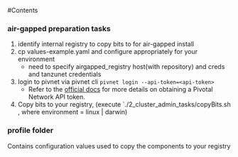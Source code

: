 #Contents
### air-gapped preparation tasks
1. identify internal registry to copy bits to for air-gapped install 
1. cp values-example.yaml and configure appropriately for your environment
    * need to specify airgapped_registry host(with repository) and creds and tanzunet credentials
1. login to pivnet via pivnet cli `pivnet login --api-token=<api-token>`
    * Refer to the [official docs](https://network.tanzu.vmware.com/docs/api#how-to-authenticate) for more details on obtaining a Pivotal Network API token.
1. Copy bits to your registry, (execute `./2_cluster_admin_tasks/copyBits.sh <environment>, where environment = linux | darwin)

### profile folder
Contains configuration values used to copy the components to your registry
